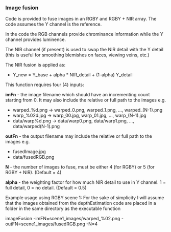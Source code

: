 ### Image fusion

Code is provided to fuse images in an RGBY and RGBY + NIR array. The code assumes the Y channel is the reference.

In the code the RGB channels provide chrominance information while the Y channel provides luminence. 

The NIR channel (if present) is used to swap the NIR detail with the Y detail (this is useful for smoothing blemishes on faces, viewing veins, etc.)

The NIR fusion is applied as:
  * Y_new = Y_base + alpha * NIR_detail + (1-alpha) Y_detail

 This function requires four (4) inputs:

**imFn** - the image filename which should have an incrementing count starting from 0. It may also include the relative or full path to the images e.g.
  * warped_%d.png -> warped_0.png, warped_1.png, ..., warped_(N-1).png
  * warp_%02d.jpg -> warp_00.jpg, warp_01.jpg, ..., warp_(N-1).jpg
  * data/warp%d.png -> data/warp0.png, data/warp1.png, ..., data/warped(N-1).png

**outFn** - the output filename may include the relative or full path to the images e.g.
  * fusedImage.jpg
  * data/fusedRGB.png

**N** - the number of images to fuse, must be either 4 (for RGBY) or 5 (for RGBY + NIR). (Default = 4)

**alpha** - the weighting factor for how much NIR detail to use in Y channel. 1 = full detail, 0 = no detail. (Default = 0.5)

Example usage using RGBY scene 1:
For the sake of simplicity I will assume that the images obtained from the depthEstimation code are placed in a folder in the same directory as the executable function

imageFusion -imFN=scene1_images/warped_%02.png -outFN=scene1_images/fusedRGB.png -N=4